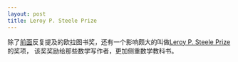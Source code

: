 ```yaml
---
layout: post
title: Leroy P. Steele Prize
---
```

除了[前面]()反复提及的欧拉图书奖，还有一个影响颇大的叫做[Leroy P. Steele Prize](https://en.wikipedia.org/wiki/Leroy_P._Steele_Prize)的奖项，
该奖奖励给那些数学写作者，更加侧重数学教科书。
